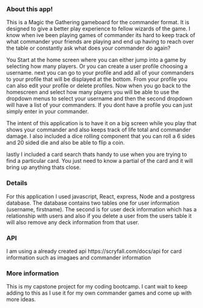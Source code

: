 <h3>About this app!</h3>
This is a Magic the Gathering gameboard for the commander format. It is designed to give a better play experience to fellow wizards of the game. I know when ive been playing games of commander its hard to keep track of what commander your friends are playing and end up having to reach over the table or constantly ask what does your commander do again? 

You Start at the home screen where you can either jump into a game by selecting how many players. Or you can create a user profile choosing a username. next you can go to your profile and add all of your commanders to your profile that will be displayed at the bottom. From your profile you can also edit your profile or delete profiles. Now when you go back to the homescreen and select how many players you will be able to use the dropdown menus to select your username and then the second dropdown will have a list of your commanders. If you dont have a profile you can just simply enter in your commander.  

The intent of this application is to have it on a big screen while you play that shows your commander and also keeps track of life total and commander damage. I also included a dice rolling component that you can roll a 6 sides and 20 sided die and also be able to flip a coin.

lastly I included a card search thats handy to use when you are trying to find a particular card. You just need to know a partial of the card and it will bring up anything thats close. 

<h3>Details</h3>
For this application I used javascript, React, express, Node and a postgress database. The database contains two tables one for user information (username, firstname). The second is for user deck information which has a relationship with users and also if you delete a user from the users table it will also remove any deck information from that user. 

<h3>API</h3>
I am using a already created api https://scryfall.com/docs/api for card information such as imagaes and commander information

<h3>More information</h3>
This is my capstone project for my coding bootcamp. I cant wait to keep adding to this as I use it for my own commander games and come up with more ideas. 
